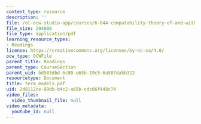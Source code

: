 ```yaml
---
content_type: resource
description: ''
file: /ol-ocw-studio-app/courses/6-844-computability-theory-of-and-with-scheme-spring-2003/2d8112ce89dbb4c2a65bcdc66f448c74_term_models.pdf
file_size: 204000
file_type: application/pdf
learning_resource_types:
- Readings
license: https://creativecommons.org/licenses/by-nc-sa/4.0/
ocw_type: OCWFile
parent_title: Readings
parent_type: CourseSection
parent_uid: bd583dbd-6c80-e65b-19c5-6a507da5b322
resourcetype: Document
title: term_models.pdf
uid: 2d8112ce-89db-b4c2-a65b-cdc66f448c74
video_files:
  video_thumbnail_file: null
video_metadata:
  youtube_id: null
---
```

